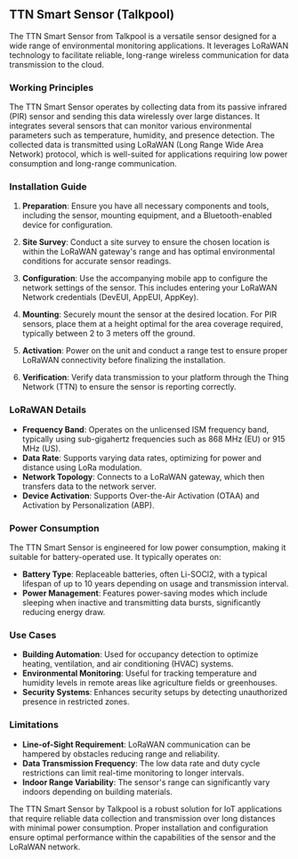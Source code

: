 ## TTN Smart Sensor (Talkpool)

The TTN Smart Sensor from Talkpool is a versatile sensor designed for a wide range of environmental monitoring applications. It leverages LoRaWAN technology to facilitate reliable, long-range wireless communication for data transmission to the cloud.

### Working Principles

The TTN Smart Sensor operates by collecting data from its passive infrared (PIR) sensor and sending this data wirelessly over large distances. It integrates several sensors that can monitor various environmental parameters such as temperature, humidity, and presence detection. The collected data is transmitted using LoRaWAN (Long Range Wide Area Network) protocol, which is well-suited for applications requiring low power consumption and long-range communication.

### Installation Guide

1. **Preparation**: Ensure you have all necessary components and tools, including the sensor, mounting equipment, and a Bluetooth-enabled device for configuration.
   
2. **Site Survey**: Conduct a site survey to ensure the chosen location is within the LoRaWAN gateway's range and has optimal environmental conditions for accurate sensor readings.

3. **Configuration**: Use the accompanying mobile app to configure the network settings of the sensor. This includes entering your LoRaWAN Network credentials (DevEUI, AppEUI, AppKey).

4. **Mounting**: Securely mount the sensor at the desired location. For PIR sensors, place them at a height optimal for the area coverage required, typically between 2 to 3 meters off the ground.

5. **Activation**: Power on the unit and conduct a range test to ensure proper LoRaWAN connectivity before finalizing the installation.

6. **Verification**: Verify data transmission to your platform through the Thing Network (TTN) to ensure the sensor is reporting correctly.

### LoRaWAN Details

- **Frequency Band**: Operates on the unlicensed ISM frequency band, typically using sub-gigahertz frequencies such as 868 MHz (EU) or 915 MHz (US).
- **Data Rate**: Supports varying data rates, optimizing for power and distance using LoRa modulation.
- **Network Topology**: Connects to a LoRaWAN gateway, which then transfers data to the network server.
- **Device Activation**: Supports Over-the-Air Activation (OTAA) and Activation by Personalization (ABP).

### Power Consumption

The TTN Smart Sensor is engineered for low power consumption, making it suitable for battery-operated use. It typically operates on:

- **Battery Type**: Replaceable batteries, often Li-SOCl2, with a typical lifespan of up to 10 years depending on usage and transmission interval.
- **Power Management**: Features power-saving modes which include sleeping when inactive and transmitting data bursts, significantly reducing energy draw.

### Use Cases

- **Building Automation**: Used for occupancy detection to optimize heating, ventilation, and air conditioning (HVAC) systems.
- **Environmental Monitoring**: Useful for tracking temperature and humidity levels in remote areas like agriculture fields or greenhouses.
- **Security Systems**: Enhances security setups by detecting unauthorized presence in restricted zones.

### Limitations

- **Line-of-Sight Requirement**: LoRaWAN communication can be hampered by obstacles reducing range and reliability.
- **Data Transmission Frequency**: The low data rate and duty cycle restrictions can limit real-time monitoring to longer intervals.
- **Indoor Range Variability**: The sensor's range can significantly vary indoors depending on building materials.

The TTN Smart Sensor by Talkpool is a robust solution for IoT applications that require reliable data collection and transmission over long distances with minimal power consumption. Proper installation and configuration ensure optimal performance within the capabilities of the sensor and the LoRaWAN network.